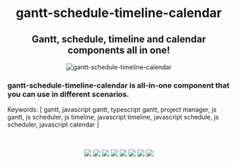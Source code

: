 <h1 align="center">gantt-schedule-timeline-calendar</h1>

<h2 align="center">Gantt, schedule, timeline and calendar components all in one!</h2>

<p align="center">
  <img src="https://neuronet.io/screenshots/mainapp.jpg" alt="gantt-schedule-timeline-calendar">
</p>

<h3>gantt-schedule-timeline-calendar is all-in-one component that you can use in different scenarios.</h3>
Keywords: [ gantt, javascript gantt, typescript gantt, project manager, js gantt, js scheduler, js timeline, javascript timeline, javascript schedule, js scheduler, javascript calendar ]
<br/><br/><br/>
<p align="center">
  <img src="https://img.shields.io/npm/v/gantt-schedule-timeline-calendar.svg">
  <img src="https://snyk.io/test/github/neuronetio/gantt-schedule-timeline-calendar/badge.svg">
  <img src="https://app.codacy.com/project/badge/Grade/732e0ef156344594b48584af97ba1e4a">
  <img src="https://neuronet.io/screenshots/typescript.svg">
  <img src="https://neuronet.io/screenshots/eslint.svg">
  <img src="https://img.shields.io/endpoint?url=https://dashboard.cypress.io/badge/simple/qdqmtw/master&style=flat&logo=cypress">
  <img src="https://api.travis-ci.com/neuronetio/gantt-schedule-timeline-calendar.svg?branch=master">
  <img src="https://img.shields.io/npm/dm/gantt-schedule-timeline-calendar.svg">
  <!--<img src="https://img.badgesize.io/neuronetio/gantt-schedule-timeline-calendar/master/dist/gstc.esm.min.js?compression=gzip">-->
</p>

